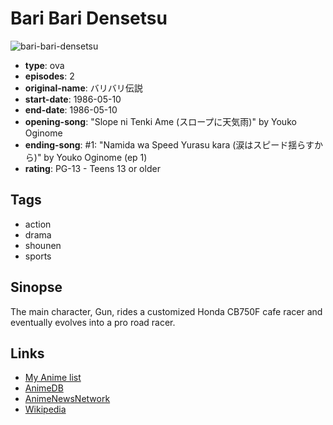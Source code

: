 # Bari Bari Densetsu

![bari-bari-densetsu](https://cdn.myanimelist.net/images/anime/4/58873.jpg)

-   **type**: ova
-   **episodes**: 2
-   **original-name**: バリバリ伝説
-   **start-date**: 1986-05-10
-   **end-date**: 1986-05-10
-   **opening-song**: "Slope ni Tenki Ame (スロープに天気雨)" by Youko Oginome
-   **ending-song**: #1: "Namida wa Speed Yurasu kara (涙はスピード揺らすから)" by Youko Oginome (ep 1)
-   **rating**: PG-13 - Teens 13 or older

## Tags

-   action
-   drama
-   shounen
-   sports

## Sinopse

The main character, Gun, rides a customized Honda CB750F cafe racer and eventually evolves into a pro road racer.

## Links

-   [My Anime list](https://myanimelist.net/anime/5002/Bari_Bari_Densetsu)
-   [AnimeDB](http://anidb.info/perl-bin/animedb.pl?show=anime&aid=4779)
-   [AnimeNewsNetwork](http://www.animenewsnetwork.com/encyclopedia/anime.php?id=3292)
-   [Wikipedia](http://en.wikipedia.org/wiki/Bari_Bari_Densetsu)
